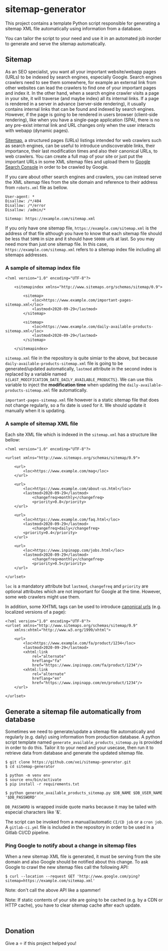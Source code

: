 # sitemap-generator
This project contains a template Python script responsible for generating a sitemap XML file automatically using information from a database.

You can tailor the script to your need and use it in an automated job inorder to generate and serve the sitemap automatically.

## Sitemap
As an SEO specialist, you want all your important website/webapp pages (URLs) to be indexed by search engines, especially Google. Search engines crawlers need to see them somewhere, for example an external link from other websites can lead the crawlers to find one of your important pages and index it. In the other hand, when a search engine crawler visits a page in your site, it will traverse (and maybe index) all its internal links. If a page is rendered in a server in advance (server-side rendering), it usually contains internal links that can be found and indexed by search engines. However, if the page is going to be rendered in users browser (client-side rendering), like when you have a single-page application (SPA), there is no any pre-exist internal link and URL changes only when the user interacts with webapp (dynamic pages).

[Sitemap](https://en.wikipedia.org/wiki/Site_map), a structured pages (URLs) listings intended for web crawlers such as search engines, can be useful to introduce undiscoverable links, their importance, their last modification times and also their canonical URLs, to web crawlers. You can create a full map of your site or just put the important URLs in some XML sitemap files and upload them to [Google Search Console](https://search.google.com/search-console/about) in order to be crawled by Google.

If you care about other search engines and crawlers, you can instead serve the XML sitemap files from the site domain and reference to their address from `robots.xml` file as bellow.

```
User-agent: *
Disallow: /*/404
Disallow: /*/error
Disallow: /admin/*

Sitemap: https://example.com/sitemap.xml
```
If you only have one sitemap file, `https://example.com/sitemap.xml` is the address of that file although  you have to know that each sitemap file should be less that `50MB` in size and it should have `50000` urls at last. So you may need more than just one sitemap file. In this case, `https://example.com/sitemap.xml` refers to a sitemap index file including all sitemaps addresses.

### A sample of sitemap index file
``` 
<?xml version="1.0" encoding="UTF-8"?>

    <sitemapindex xmlns="http://www.sitemaps.org/schemas/sitemap/0.9">
    
        <sitemap>
            <loc>https://www.example.com/important-pages-sitemap.xml</loc>
            <lastmod>2020-09-29</lastmod>
        </sitemap>
        
        <sitemap>
            <loc>https://www.example.com/daily-available-products-sitemap.xml</loc>
            <lastmod>2020-09-29</lastmod>
        </sitemap>
        
    </sitemapindex>
```
`sitemap.xml` file in the repository is quite simiar to the above, but because `daily-available-products-sitemap.xml` file is going to be generated/updated automatically, `lastmod` attribute in the second index is replaced by a variable named `${LAST_MODIFICATION_DATE_DAILY_AVAILABLE_PRODUCTS}`. We can use this variable to inject the **modification time** when updating the `daily-available-products-sitemap.xml` file automatically.

`important-pages-sitemap.xml` file however is a static sitemap file that does not change regularly, so a fix date is used for it. We should update it manually when it is updating.

### A sample of sitemap XML file
Each site XML file which is indexed in the `sitemap.xml` has a structure like bellow:
```
<?xml version="1.0" encoding="UTF-8"?>

<urlset xmlns="http://www.sitemaps.org/schemas/sitemap/0.9">

	<url>
		<loc>https://www.example.com/mag</loc>
	</url>

	<url>
		<loc>https://www.example.com/about-us.html</loc>
		<lastmod>2020-09-29</lastmod>
        	<changefreq>monthly</changefreq>
        	<priority>0.8</priority>
	</url>
	
	<url>
		<loc>https://www.example.com/faq.html</loc>
		<lastmod>2020-09-29</lastmod>
        	<changefreq>daily</changefreq>
		<priority>0.4</priority>
	</url>
	
	<url>
		<loc>https://www.inpinapp.com/jobs.html</loc>
		<lastmod>2020-09-29</lastmod>
        	<changefreq>monthly</changefreq>
        	<priority>0.5</priority>
	</url>
	
</urlset>
```
`loc` is a mandatory attribute but `lastmod`, `changefreq` and `priority` are optional attributes which are not important for Google at the time. However, some web crawlers might use them.

In addition, some XHTML tags can be used to introduce [canonical urls](https://support.google.com/webmasters/answer/189077?hl=en) (e.g. localized versions of a page):
```
<?xml version="1.0" encoding="UTF-8"?>
<urlset xmlns="http://www.sitemaps.org/schemas/sitemap/0.9"
	xmlns:xhtml="http://www.w3.org/1999/xhtml">
    
	<url>
		<loc>https://www.example.com/fa/product/1234</loc>
		<lastmod>2020-09-29</lastmod>
		<xhtml:link
			rel="alternate"
			hreflang="fa"
			href="https://www.inpinapp.com/fa/product/1234"/>
		<xhtml:link
			rel="alternate"
			hreflang="en"
			href="https://www.inpinapp.com/en/product/1234"/>
	</url>
    
</urlset>
```

## Generate a sitemap file automatically from database
Sometimes we need to generate/update a sitemap file automatically and regularly (e.g. daily) using information from production database. A python script template named `generate_available_products_sitemap.py` is provided in order to do this. Tailor it to your need and your usecase, then run it to retrieve data from database and generate the updated sitemap file.
```
$ git clone https://github.com/xei/sitemap-generator.git
$ cd sitemap-generator

$ python -m venv env
$ source env/bin/activate
$ pip install -r requirements.txt

$ python generate_available_products_sitemap.py $DB_NAME $DB_USER_NAME '$DB_PASSWORD'
```
`DB_PASSWORD` is wrapped inside quote marks because it may be tailed with especial characters like '&'.

The script can be invoked from a manual/automatic `CI/CD job` or a `cron job`. A `gitlab-ci.yml` file is included in the repository in order to be used in a Gitlab CI/CD pipeline.

### Ping Google to notify about a change in sitemap files
When a new sitemap XML file is generated, it must be serving from the site domain and also Google should be notified about this change. To ask Google to crawl the new sitemap files call the following API:
```
$ curl --location --request GET 'http://www.google.com/ping?sitemap=https://example.com/sitemap.xml'
```
Note: don't call the above API like a spammer!

Note: If static contents of your site are going to be cached (e.g. by a CDN or HTTP cache), you have to clear sitemap cache after each update.

<p>&nbsp;</p>

## Donation
Give a ⭐ if this project helped you!
